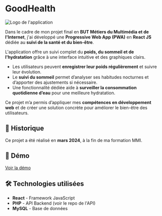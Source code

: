 # GoodHealth  

![Logo de l'application](https://app.louise-mendiburu.fr/logo144.png)  

Dans le cadre de mon projet final en **BUT Métiers du Multimédia et de l'Internet**, j'ai développé une **Progressive Web App (PWA)** en **React JS** dédiée au **suivi de la santé et du bien-être**.  

L'application offre un suivi complet du **poids, du sommeil et de l'hydratation** grâce à une interface intuitive et des graphiques clairs.  
- Les utilisateurs peuvent **enregistrer leur poids régulièrement** et suivre leur évolution.  
- Le **suivi du sommeil** permet d’analyser ses habitudes nocturnes et d’apporter des ajustements si nécessaire.  
- Une fonctionnalité dédiée aide à **surveiller la consommation quotidienne d’eau** pour une meilleure hydratation.  

Ce projet m’a permis d’appliquer mes **compétences en développement web** et de créer une solution concrète pour améliorer le bien-être des utilisateurs.  

## 📅 Historique  
Ce projet a été réalisé en **mars 2024**, à la fin de ma formation MMI.  

## 🚀 Démo  

[Voir la démo](https://app.louise-mendiburu.fr)  

## 🛠️ Technologies utilisées  

- **React** - Framework JavaScript  
- **PHP** - API Backend (voir le repo de l'API)  
- **MySQL** - Base de données  
